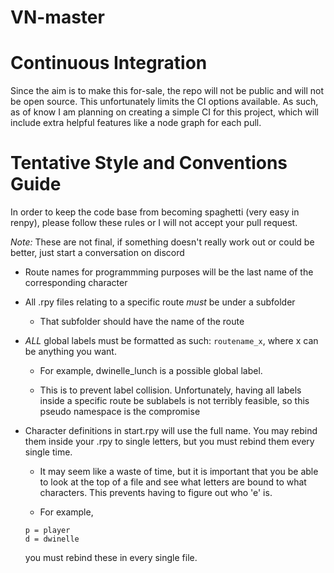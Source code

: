# VN-master

# Continuous Integration

Since the aim is to make this for-sale, the repo will not be public and will not be open source. This unfortunately limits the CI options available. As such, as of know I am planning on creating a simple CI for this project, which will include extra helpful features like a node graph for each pull.

# Tentative Style and Conventions Guide

In order to keep the code base from becoming spaghetti (very easy in renpy), please follow these rules or I will not accept your pull request.

*Note:* These are not final, if something doesn't really work out or could be better, just start a conversation on discord

* Route names for programmming purposes will be the last name of the corresponding character
* All .rpy files relating to a specific route *must* be under a subfolder
  
  * That subfolder should have the name of the route
  
* *ALL* global labels must be formatted as such: `routename_x`, where x can be anything you want.

  * For example, dwinelle_lunch is a possible global label.
  
  * This is to prevent label collision. Unfortunately, having all labels inside a specific route be sublabels is not terribly feasible, so this pseudo namespace is the compromise
  
* Character definitions in start.rpy will use the full name. You may rebind them inside your .rpy to single letters, but you must rebind them every single time.

  * It may seem like a waste of time, but it is important that you be able to look at the top of a file and see what letters are bound to what characters. This prevents having to figure out who 'e' is. 
  
  * For example, 
  
  ```
  p = player
  d = dwinelle
  ```
  
  you must rebind these in every single file.
  
  
